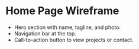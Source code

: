 # Home Page Wireframe

- Hero section with name, tagline, and photo.
- Navigation bar at the top.
- Call-to-action button to view projects or contact.
